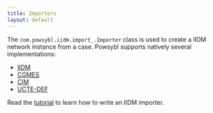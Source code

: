 ```yaml
---
title: Importers
layout: default
---
```


The `com.powsybl.iidm.import_.Importer` class is used to create a IIDM network instance from a case. Powsybl supports
natively several implementations:
- [IIDM](iidm.md)
- [CGMES](cgmes.md)
- [CIM](cim.md)
- [UCTE-DEF](ucte.md)

Read the [tutorial]() to learn how to write an IIDM importer.
